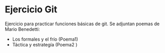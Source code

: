 # Ejercicio Git
Ejercicio para practicar funciones básicas de git.
Se adjuntan poemas de Mario Benedetti:
- Los formales y el frío (Poema1)
- Táctica y estrategía (Poema2 )
